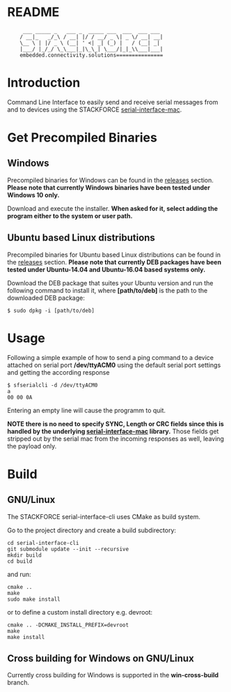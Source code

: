 # README
```
     ___ _____ _   ___ _  _____ ___  ___  ___ ___
    / __|_   _/_\ / __| |/ / __/ _ \| _ \/ __| __|
    \__ \ | |/ _ \ (__| ' <| _| (_) |   / (__| _|
    |___/ |_/_/ \_\___|_|\_\_| \___/|_|_\\___|___|
    embedded.connectivity.solutions===============
```

# Introduction

Command Line Interface to easily send and receive serial messages from and to devices using the STACKFORCE [serial-interface-mac](https://github.com/stackforce/serial-interface-mac).

# Get Precompiled Binaries

## Windows

Precompiled binaries for Windows can be found in the [releases](https://github.com/stackforce/serial-interface-cli/releases) section. **Please note that currently Windows binaries have been tested under Windows 10 only.**

Download and execute the installer. **When asked for it, select adding the program either to the system or user path.**

## Ubuntu based Linux distributions

Precompiled binaries for Ubuntu based Linux distributions can be found in the [releases](https://github.com/stackforce/serial-interface-cli/releases) section. **Please note that currently DEB packages have been tested under Ubuntu-14.04 and Ubuntu-16.04 based systems only.**

Download the DEB package that suites your Ubuntu version and run the following command to install it, where **[path/to/deb]** is the path to the downloaded DEB package:

    $ sudo dpkg -i [path/to/deb]

# Usage

Following a simple example of how to send a ping command to a device attached on serial port **/dev/ttyACM0** using the default serial port settings and getting the according response

    $ sfserialcli -d /dev/ttyACM0
    a
    00 00 0A

Entering an empty line will cause the programm to quit.

**NOTE there is no need to specify SYNC, Length or CRC fields since this is handled by the underlying [serial-interface-mac](https://github.com/stackforce/serial-interface-mac) library.** Those fields get stripped out by the serial mac from the incoming responses as well, leaving the payload only.

# Build

## GNU/Linux

The STACKFORCE serial-interface-cli uses CMake as build system.

Go to the project directory and create a build subdirectory:

    cd serial-interface-cli
    git submodule update --init --recursive
    mkdir build
    cd build

and run:

    cmake ..
    make
    sudo make install

or to define a custom install directory e.g. devroot:

    cmake .. -DCMAKE_INSTALL_PREFIX=devroot
    make
    make install

## Cross building for Windows on GNU/Linux

Currently cross building for Windows is supported in the **win-cross-build** branch.
